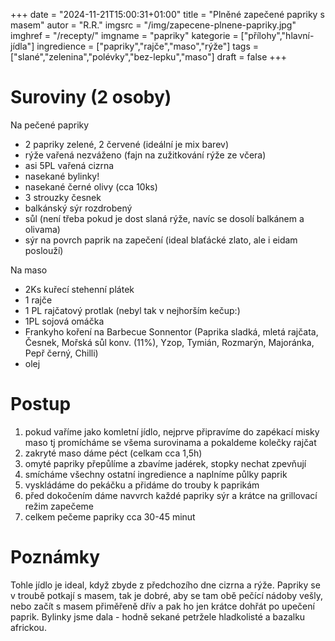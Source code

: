 
+++
date = "2024-11-21T15:00:31+01:00"
title = "Plněné zapečené papriky s masem"
autor = "R.R."
imgsrc = "/img/zapecene-plnene-papriky.jpg"
imghref = "/recepty/"
imgname = "papriky"
kategorie = ["přílohy","hlavní-jídla"]
ingredience = ["papriky","rajče","maso","rýže"]
tags = ["slané","zelenina","polévky","bez-lepku","maso"]
draft = false
+++


# Suroviny (2 osoby)
Na pečené papriky
- 2 papriky zelené, 2 červené (ideální je mix barev)
- rýže vařená nezváženo (fajn na zužitkování rýže ze včera)
- asi 5PL vařená cizrna 
- nasekané bylinky!
- nasekané černé olivy (cca 10ks)
- 3 strouzky česnek
- balkánský sýr rozdrobený
- sůl (není třeba pokud je dost slaná rýže, navíc se dosolí balkánem a olivama)
- sýr na povrch paprik na zapečení (ideal blaťácké zlato, ale i eidam poslouží)


Na maso 
- 2Ks kuřecí stehenní plátek
- 1 rajče
- 1 PL rajčatový protlak (nebyl tak v nejhorším kečup:)
- 1PL sojová omáčka
- Frankyho koření na Barbecue Sonnentor (Paprika sladká, mletá rajčata, Česnek, Mořská sůl konv. (11%), Yzop, Tymián, Rozmarýn, Majoránka, Pepř černý, Chilli)
- olej 

# Postup
1. pokud vaříme jako komletní jídlo, nejprve připravíme do zapékací misky maso tj promícháme se všema surovinama a pokaldeme kolečky rajčat
2. zakryté maso dáme péct (celkam cca 1,5h)
3. omyté papriky přepůlíme a zbavíme jadérek, stopky nechat zpevňují
4. smícháme všechny ostatní ingredience a naplníme půlky paprik
5. vyskládáme do pekáčku a přidáme do trouby k paprikám
6. před dokočením dáme navvrch každé papriky sýr a krátce na grillovací režim zapečeme
7. celkem pečeme papriky cca 30-45 minut 

# Poznámky
Tohle jídlo je ideal, když zbyde z předchozího dne cizrna a rýže.
Papriky se v troubě potkají s masem, tak je dobré, aby se tam obě pečící nádoby vešly, nebo začít s masem přiměřeně dřív a pak ho  jen krátce dohřát po upečení paprik.
Bylinky jsme dala - hodně sekané petržele hladkolisté a bazalku africkou.


<!-- --> 